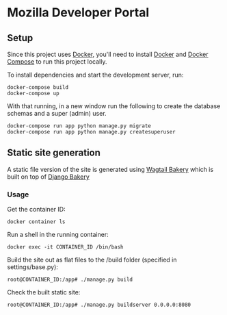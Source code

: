 # Mozilla Developer Portal

## Setup

Since this project uses [Docker](https://www.docker.com/), you'll need to install [Docker](https://hub.docker.com/search?q=&type=edition&offering=community) and [Docker Compose](https://docs.docker.com/compose/install/) to run this project locally.

To install dependencies and start the development server, run:

```shell
docker-compose build
docker-compose up
```

With that running, in a new window run the following to create the database schemas and a super (admin) user.

```shell
docker-compose run app python manage.py migrate
docker-compose run app python manage.py createsuperuser
```

## Static site generation

A static file version of the site is generated using [Wagtail Bakery](https://github.com/wagtail/wagtail-bakery) which is built on top of [Django Bakery](https://github.com/datadesk/django-bakery)

### Usage

Get the container ID:  

```shell
docker container ls
```

Run a shell in the running container:  

```shell
docker exec -it CONTAINER_ID /bin/bash
```

Build the site out as flat files to the /build folder (specified in settings/base.py):  

```shell
root@CONTAINER_ID:/app# ./manage.py build
```

Check the built static site:  

```shell
root@CONTAINER_ID:/app# ./manage.py buildserver 0.0.0.0:8080
```
